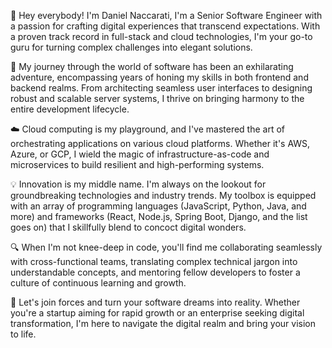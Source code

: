 👋 Hey everybody! I'm Daniel Naccarati, I'm a Senior Software Engineer with a passion for crafting digital experiences that transcend expectations. With a proven track record in full-stack and cloud technologies, I'm your go-to guru for turning complex challenges into elegant solutions.

🚀 My journey through the world of software has been an exhilarating adventure, encompassing years of honing my skills in both frontend and backend realms. From architecting seamless user interfaces to designing robust and scalable server systems, I thrive on bringing harmony to the entire development lifecycle.

☁️ Cloud computing is my playground, and I've mastered the art of orchestrating applications on various cloud platforms. Whether it's AWS, Azure, or GCP, I wield the magic of infrastructure-as-code and microservices to build resilient and high-performing systems.

💡 Innovation is my middle name. I'm always on the lookout for groundbreaking technologies and industry trends. My toolbox is equipped with an array of programming languages (JavaScript, Python, Java, and more) and frameworks (React, Node.js, Spring Boot, Django, and the list goes on) that I skillfully blend to concoct digital wonders.

🔍 When I'm not knee-deep in code, you'll find me collaborating seamlessly with cross-functional teams, translating complex technical jargon into understandable concepts, and mentoring fellow developers to foster a culture of continuous learning and growth.

🌟 Let's join forces and turn your software dreams into reality. Whether you're a startup aiming for rapid growth or an enterprise seeking digital transformation, I'm here to navigate the digital realm and bring your vision to life.
